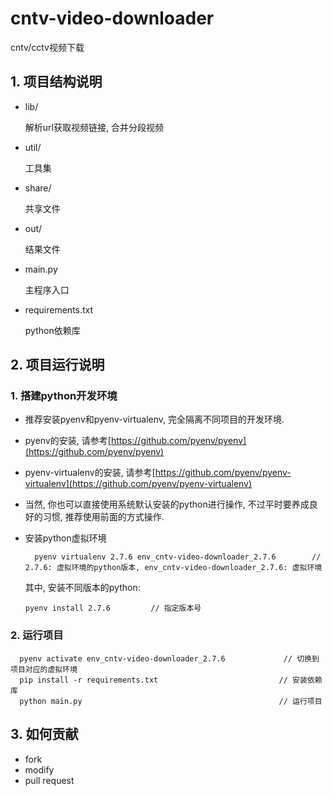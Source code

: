 # cntv-video-downloader
cntv/cctv视频下载

## 1. 项目结构说明
- lib/

	解析url获取视频链接, 合并分段视频
- util/

	工具集
- share/

	共享文件
- out/

	结果文件
- main.py

	主程序入口
- requirements.txt

	python依赖库

## 2. 项目运行说明
### 1. 搭建python开发环境
- 推荐安装pyenv和pyenv-virtualenv, 完全隔离不同项目的开发环境.
- pyenv的安装, 请参考[https://github.com/pyenv/pyenv](https://github.com/pyenv/pyenv)
- pyenv-virtualenv的安装, 请参考[https://github.com/pyenv/pyenv-virtualenv](https://github.com/pyenv/pyenv-virtualenv)
- 当然, 你也可以直接使用系统默认安装的python进行操作, 不过平时要养成良好的习惯, 推荐使用前面的方式操作.
- 安装python虚拟环境

  		pyenv virtualenv 2.7.6 env_cntv-video-downloader_2.7.6        // 2.7.6: 虚拟环境的python版本, env_cntv-video-downloader_2.7.6: 虚拟环境

  其中, 安装不同版本的python:

	  pyenv install 2.7.6         // 指定版本号

### 2. 运行项目

      pyenv activate env_cntv-video-downloader_2.7.6             // 切换到项目对应的虚拟环境
      pip install -r requirements.txt                           // 安装依赖库
      python main.py                                            // 运行项目

## 3. 如何贡献
- fork
- modify
- pull request
